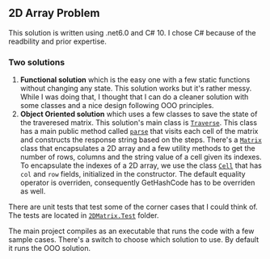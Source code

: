 ## 2D Array Problem


This solution is written using .net6.0 and C# 10. I chose C# because of the readbility and prior expertise.


### Two solutions

1. **Functional solution** which is the easy one with a few static functions without changing any state. This solution works but it's rather messy. While I was doing that, I thought that I can do a cleaner solution with some classes and a nice design following OOO principles.
2. **Object Oriented solution** which uses a few classes to save the state of the traveresed matrix.
   This solution's main class is [`Traverse`](2DMatrix/ObjectOrientedSolution.cs#L3). This class has a main public method called [`parse`](2DMatrix/ObjectOrientedSolution.cs#L35) that visits each cell of the matrix and constructs the response string based on the steps. There's a [`Matrix`](2DMatrix/ObjectOrientedSolution.cs#L188) class that encapsulates a 2D array and a few utility methods to get the number of rows, columns and the string value of a cell given its indexes. To encapsulate the indexes of a 2D array, we use the class [`Cell`](2DMatrix/ObjectOrientedSolution.cs#L148) that has `col` and `row` fields, initialized in the constructor. The default equality operator is overriden, consequently GetHashCode has to be overriden as well.

There are unit tests that test some of the corner cases that I could think of. The tests are located in [`2DMatrix.Test`](2DMatrix.Test/UnitTests.cs) folder.

The main project compiles as an executable that runs the code with a few sample cases. There's a switch to choose which solution to use. By default it runs the OOO solution.